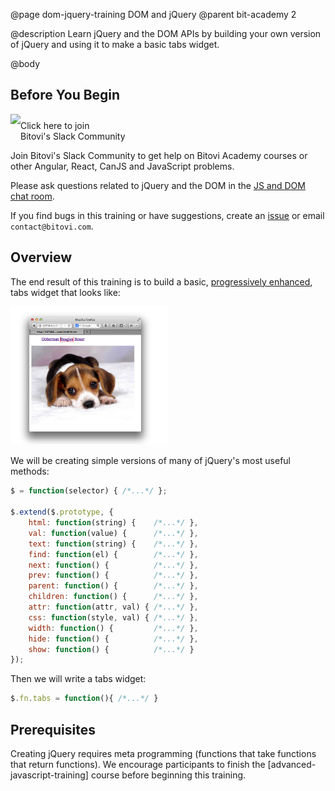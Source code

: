 @page dom-jquery-training DOM and jQuery
@parent bit-academy 2

@description Learn jQuery and the DOM APIs by building your own version of jQuery and
using it to make a basic tabs widget.


@body

## Before You Begin

<a href="https://join.slack.com/t/bitovi-community/shared_invite/enQtNTIzMTE5NzYxMjA3LWMwMzE4MjFkMTI5ZmZjNzllYjc2MzcxOWNmOTg3YjI4NjE0MGFkZGNkOTNlZjlkNDBhNTlmYTcwMzJlZDZjY2Y">
<img src="https://cdn.brandfolder.io/5H442O3W/as/pl546j-7le8zk-5guop3/Slack_RGB.png?width=200"
  style="float:left"/> <span style="margin-top: 10px;display: inline-block;">Click here to join<br/>Bitovi's Slack Community</span></a>

Join Bitovi's Slack Community to get help on Bitovi Academy courses or other
Angular, React, CanJS and JavaScript problems.

Please ask questions related to jQuery and the DOM in the [JS and DOM chat room](https://bitovi-community.slack.com/messages/CFMMNSV5X).

If you find bugs in this training or have suggestions, create an [issue](https://github.com/bitovi/academy/issues) or email `contact@bitovi.com`.

## Overview

The end result of this training is to build a basic, [progressively enhanced](https://en.wikipedia.org/wiki/Progressive_enhancement), tabs widget that looks like:


<img src="./static/img/dog-tabs.png" width="50%"/>

We will be creating simple versions of many of jQuery's most useful methods:


```js
$ = function(selector) { /*...*/ };

$.extend($.prototype, {
	html: function(string) {    /*...*/ },
	val: function(value) {      /*...*/ },
	text: function(string) {    /*...*/ },
	find: function(el) {        /*...*/ },
	next: function() {          /*...*/ },
	prev: function() {          /*...*/ },
	parent: function() {        /*...*/ },
	children: function() {      /*...*/ },
	attr: function(attr, val) { /*...*/ },
	css: function(style, val) { /*...*/ },
	width: function() {         /*...*/ },
	hide: function() {          /*...*/ },
	show: function() {          /*...*/ }
});
```

Then we will write a tabs widget:

```js
$.fn.tabs = function(){ /*...*/ }
```

## Prerequisites

Creating jQuery requires meta programming
(functions that take functions that return functions).  We encourage participants to
finish the [advanced-javascript-training] course before beginning this training.
